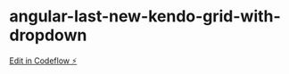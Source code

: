 # angular-last-new-kendo-grid-with-dropdown

[Edit in Codeflow ⚡️](https://stackblitz.com/~/github.com/prakash742/angular-last-new-kendo-grid-with-dropdown)